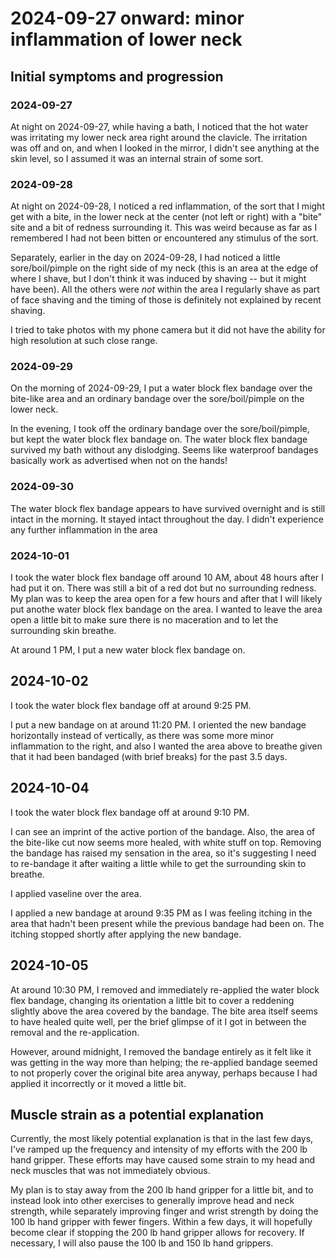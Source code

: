 # 2024-09-27 onward: minor inflammation of lower neck

## Initial symptoms and progression

### 2024-09-27

At night on 2024-09-27, while having a bath, I noticed that the hot
water was irritating my lower neck area right around the clavicle. The
irritation was off and on, and when I looked in the mirror, I didn't
see anything at the skin level, so I assumed it was an internal strain
of some sort.

### 2024-09-28

At night on 2024-09-28, I noticed a red inflammation, of the sort that
I might get with a bite, in the lower neck at the center (not left or
right) with a "bite" site and a bit of redness surrounding it. This
was weird because as far as I remembered I had not been bitten or
encountered any stimulus of the sort.

Separately, earlier in the day on 2024-09-28, I had noticed a little
sore/boil/pimple on the right side of my neck (this is an area at the edge of
where I shave, but I don't think it was induced by shaving -- but it
might have been). All the others were *not* within the area I
regularly shave as part of face shaving and the timing of those is
definitely not explained by recent shaving.

I tried to take photos with my phone camera but it did not have the
ability for high resolution at such close range.

### 2024-09-29

On the morning of 2024-09-29, I put a water block flex bandage over
the bite-like area and an ordinary bandage over the sore/boil/pimple
on the lower neck.

In the evening, I took off the ordinary bandage over the
sore/boil/pimple, but kept the water block flex bandage on. The water
block flex bandage survived my bath without any dislodging. Seems like
waterproof bandages basically work as advertised when not on the hands!

### 2024-09-30

The water block flex bandage appears to have survived overnight and is
still intact in the morning. It stayed intact throughout the day. I
didn't experience any further inflammation in the area

### 2024-10-01

I took the water block flex bandage off around 10 AM, about 48 hours
after I had put it on. There was still a bit of a red dot but no
surrounding redness. My plan was to keep the area open for a few hours
and after that I will likely put anothe water block flex bandage on
the area. I wanted to leave the area open a little bit to make sure
there is no maceration and to let the surrounding skin breathe.

At around 1 PM, I put a new water block flex bandage on.

## 2024-10-02

I took the water block flex bandage off at around 9:25 PM.

I put a new bandage on at around 11:20 PM. I oriented the new bandage
horizontally instead of vertically, as there was some more minor
inflammation to the right, and also I wanted the area above to breathe
given that it had been bandaged (with brief breaks) for the past 3.5
days.

## 2024-10-04

I took the water block flex bandage off at around 9:10 PM.

I can see an imprint of the active portion of the bandage. Also, the
area of the bite-like cut now seems more healed, with white stuff on
top. Removing the bandage has raised my sensation in the area, so it's
suggesting I need to re-bandage it after waiting a little while to get
the surrounding skin to breathe.

I applied vaseline over the area.

I applied a new bandage at around 9:35 PM as I was feeling itching in
the area that hadn't been present while the previous bandage had been
on. The itching stopped shortly after applying the new bandage.

## 2024-10-05

At around 10:30 PM, I removed and immediately re-applied the water
block flex bandage, changing its orientation a little bit to cover a
reddening slightly above the area covered by the bandage. The bite
area itself seems to have healed quite well, per the brief glimpse of
it I got in between the removal and the re-application.

However, around midnight, I removed the bandage entirely as it felt
like it was getting in the way more than helping; the re-applied
bandage seemed to not properly cover the original bite area anyway,
perhaps because I had applied it incorrectly or it moved a little bit.

## Muscle strain as a potential explanation

Currently, the most likely potential explanation is that in the last
few days, I've ramped up the frequency and intensity of my efforts
with the 200 lb hand gripper. These efforts may have caused some
strain to my head and neck muscles that was not immediately obvious.

My plan is to stay away from the 200 lb hand gripper for a little bit,
and to instead look into other exercises to generally improve head and
neck strength, while separately improving finger and wrist strength by
doing the 100 lb hand gripper with fewer fingers. Within a few days,
it will hopefully become clear if stopping the 200 lb hand gripper
allows for recovery. If necessary, I will also pause the 100 lb and
150 lb hand grippers.
